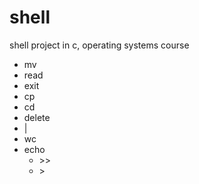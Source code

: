 # shell
shell project in c, operating systems course
- mv
- read
- exit
- cp
- cd
- delete
- |
- wc
- echo
  -  \>>
  -  \>
  
